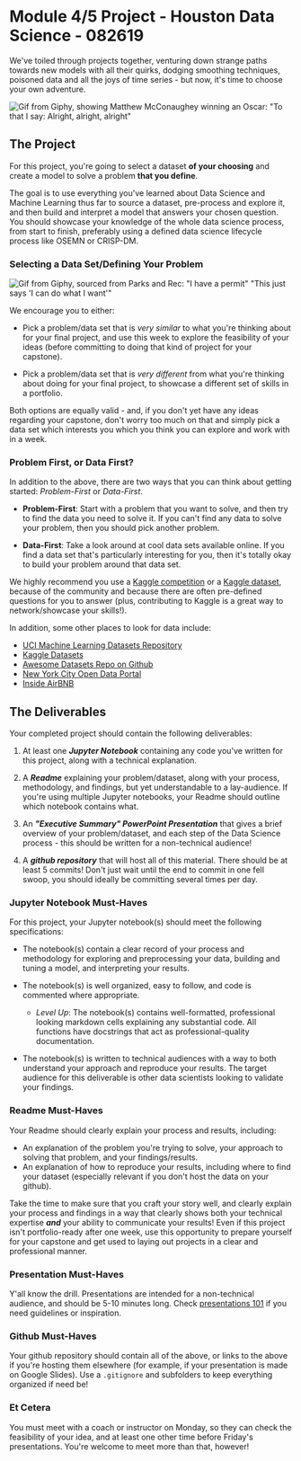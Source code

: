 # Module 4/5 Project - Houston Data Science - 082619

We've toiled through projects together, venturing down strange paths towards new models with all their quirks, dodging smoothing techniques, poisoned data and all the joys of time series - but now, it's time to choose your own adventure.

![Gif from Giphy, showing Matthew McConaughey winning an Oscar: "To that I say: Alright, alright, alright"](https://media.giphy.com/media/13YiWsipGEVzrO/giphy.gif)

## The Project

For this project, you're going to select a dataset **of your choosing** and create a model to solve a problem **that you define**. 

The goal is to use everything you've learned about Data Science and Machine Learning thus far to source a dataset, pre-process and explore it, and then build and interpret a model that answers your chosen question. You should showcase your knowledge of the whole data science process, from start to finish, preferably using a defined data science lifecycle process like OSEMN or CRISP-DM.

### Selecting a Data Set/Defining Your Problem

![Gif from Giphy, sourced from Parks and Rec: "I have a permit" "This just says 'I can do what I want'"](https://media.giphy.com/media/3oEduEHWLW6UiPA1Ww/giphy.gif)

We encourage you to either:

- Pick a problem/data set that is _very similar_ to what you're thinking about for your final project, and use this week to explore the feasibility of your ideas (before committing to doing that kind of project for your capstone).

- Pick a problem/data set that is _very different_ from what you're thinking about doing for your final project, to showcase a different set of skills in a portfolio.

Both options are equally valid - and, if you don't yet have any ideas regarding your capstone, don't worry too much on that and simply pick a data set which interests you which you think you can explore and work with in a week.

### Problem First, or Data First?

In addition to the above, there are two ways that you can think about getting started: _Problem-First_ or _Data-First_. 

- **Problem-First**: Start with a problem that you want to solve, and then try to find the data you need to solve it.  If you can't find any data to solve your problem, then you should pick another problem. 

- **Data-First**: Take a look around at cool data sets available online. If you find a data set that's particularly interesting for you, then it's totally okay to build your problem around that data set. 

We highly recommend you use a [Kaggle competition](https://kaggle.com/competitions) or a [Kaggle dataset](https://www.kaggle.com/datasets), because of the community and because there are often pre-defined questions for you to answer (plus, contributing to Kaggle is a great way to network/showcase your skills!). 

In addition, some other places to look for data include:

* [UCI Machine Learning Datasets Repository](https://archive.ics.uci.edu/ml/datasets.html)
* [Kaggle Datasets](https://www.kaggle.com/datasets)
* [Awesome Datasets Repo on Github](https://github.com/awesomedata/awesome-public-datasets)
* [New York City Open Data Portal](https://opendata.cityofnewyork.us/)
* [Inside AirBNB ](http://insideairbnb.com/)


## The Deliverables

Your completed project should contain the following deliverables:

1. At least one **_Jupyter Notebook_** containing any code you've written for this project, along with a technical explanation.  

2. A **_Readme_** explaining your problem/dataset, along with your process, methodology, and findings, but yet understandable to a lay-audience. If you're using multiple Jupyter notebooks, your Readme should outline which notebook contains what.

3. An **_"Executive Summary" PowerPoint Presentation_** that gives a brief overview of your problem/dataset, and each step of the Data Science process - this should be written for a non-technical audience! 

4. A **_github repository_** that will host all of this material. There should be at least 5 commits! Don't just wait until the end to commit in one fell swoop, you should ideally be committing several times per day.

### Jupyter Notebook Must-Haves

For this project, your Jupyter notebook(s) should meet the following specifications:

* The notebook(s) contain a clear record of your process and methodology for exploring and preprocessing your data, building and tuning a model, and interpreting your results. 

* The notebook(s) is well organized, easy to follow, and code is commented where appropriate.  

    * _Level Up_: The notebook(s) contains well-formatted, professional looking markdown cells explaining any substantial code. All functions have docstrings that act as professional-quality documentation.  

* The notebook(s) is written to technical audiences with a way to both understand your approach and reproduce your results. The target audience for this deliverable is other data scientists looking to validate your findings.  

### Readme Must-Haves

Your Readme should clearly explain your process and results, including:

* An explanation of the problem you're trying to solve, your approach to solving that problem, and your findings/results.
* An explanation of how to reproduce your results, including where to find your dataset (especially relevant if you don't host the data on your github).

Take the time to make sure that you craft your story well, and clearly explain your process and findings in a way that clearly shows both your technical expertise **_and_** your ability to communicate your results! Even if this project isn't portfolio-ready after one week, use this opportunity to prepare yourself for your capstone and get used to laying out projects in a clear and professional manner. 

### Presentation Must-Haves

Y'all know the drill. Presentations are intended for a non-technical audience, and should be 5-10 minutes long. Check [presentations 101](https://docs.google.com/presentation/d/1PBPi3-VKWldvkrEyHNPJJHLKZuL1AApkgGG6DwXE6Zs/edit#slide=id.g522373b1e4_0_0) if you need guidelines or inspiration.  

### Github Must-Haves

Your github repository should contain all of the above, or links to the above if you're hosting them elsewhere (for example, if your presentation is made on Google Slides). Use a `.gitignore` and subfolders to keep everything organized if need be!

### Et Cetera

You must meet with a coach or instructor on Monday, so they can check the feasibility of your idea, and at least one other time before Friday's presentations. You're welcome to meet more than that, however!
